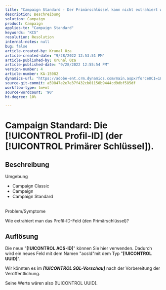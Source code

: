 ```yaml
---
title: "Campaign Standard - Der Primärschlüssel kann nicht extrahiert werden (die [!UICONTROL Primärschlüssel])."
description: Beschreibung
solution: Campaign
product: Campaign
applies-to: "Campaign Standard"
keywords: "KCS"
resolution: Resolution
internal-notes: null
bug: false
article-created-by: Krunal Oza
article-created-date: "9/28/2022 12:53:51 PM"
article-published-by: Krunal Oza
article-published-date: "9/28/2022 12:55:54 PM"
version-number: 4
article-number: KA-15082
dynamics-url: "https://adobe-ent.crm.dynamics.com/main.aspx?forceUCI=1&pagetype=entityrecord&etn=knowledgearticle&id=cc453797-2c3f-ed11-9db1-000d3a5c1bcc"
source-git-commit: a59847e2e7e37f432cb01150b9444cd9dbf585df
workflow-type: tm+mt
source-wordcount: '90'
ht-degree: 10%

---
```


# Campaign Standard: Die [!UICONTROL Profil-ID] (der [!UICONTROL Primärer Schlüssel]).

## Beschreibung

Umgebung

- Campaign Classic
- Campaign
- Campaign Standard



<br>Problem/Symptome<br>

Wie extrahiert man das Profil-ID-Feld (den Primärschlüssel)?

## Auflösung

Die neue &quot;<b>[!UICONTROL ACS-ID]</b>&quot; können Sie hier verwenden. Dadurch wird ein neues Feld mit dem Namen &quot;acsId&quot;mit dem Typ &quot;<b>[!UICONTROL UUID]</b>&quot;.

Wir könnten es im *<b>[!UICONTROL SQL-Vorschau]</b>* nach der Vorbereitung der Veröffentlichung.

Seine Werte wären also [!UICONTROL UUID].
